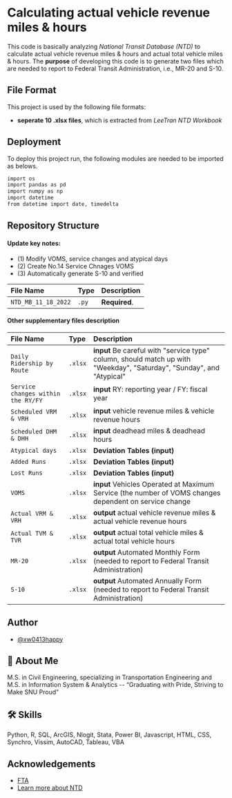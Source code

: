 
# Calculating actual vehicle revenue miles & hours

This code is basically analyzing *National Transit Database (NTD)* to calculate actual vehicle revenue miles & hours and actual total vehicle miles & hours. 
The **purpose** of developing this code is to generate two files which are needed to report to Federal Transit Administration, i.e., MR-20 and S-10.



## File Format

This project is used by the following file formats:

- **seperate 10 .xlsx files**, which is extracted from *LeeTran NTD Workbook*


## Deployment

To deploy this project run, the following modules are needed to be imported as belows.

```bash
import os
import pandas as pd
import numpy as np
import datetime
from datetime import date, timedelta
```



## Repository Structure

#### Update key notes:


- (1) Modify VOMS, service changes and atypical days
- (2) Create No.14 Service Chnages VOMS
- (3) Automatically generate S-10 and verified


| File Name | Type     | Description                |
| :-------- | :------- | :------------------------- |
| `NTD_MB_11_18_2022` | `.py` | **Required**.  |

#### Other supplementary files description


| File Name | Type     | Description                       |
| :-------- | :------- | :-------------------------------- |
| `Daily Ridership by Route` | `.xlsx` | **input** Be careful with "service type" column, should match up with "Weekday", "Saturday", "Sunday", and "Atypical" |
| `Service changes within the RY/FY` | `.xlsx` | **input** RY: reporting year / FY: fiscal year|
| `Scheduled VRM & VRH`      | `.xlsx` | **input**  vehicle revenue miles & vehicle revenue hours|
| `Scheduled DHM & DHH`      | `.xlsx` | **input**  deadhead miles & deadhead hours|
| `Atypical days`      | `.xlsx` | **Deviation Tables (input)** |
| `Added Runs`      | `.xlsx` | **Deviation Tables (input)** |
| `Lost Runs`      | `.xlsx` | **Deviation Tables (input)** |
| `VOMS`      | `.xlsx` | **input** Vehicles Operated at Maximum Service (the number of VOMS changes dependent on service change|
| `Actual VRM & VRH`      | `.xlsx` | **output** actual vehicle revenue miles & actual vehicle revenue hours|
| `Actual TVM & TVR`      | `.xlsx` | **output** actual total vehicle miles & actual total vehicle hours|
| `MR-20`      | `.xlsx` | **output** Automated Monthly Form (needed to report to Federal Transit Administration)|
| `S-10`      | `.xlsx` | **output** Automated Annually Form (needed to report to Federal Transit Administration)|



## Author

- [@xw0413happy](https://github.com/xw0413happy)


## 🚀 About Me
M.S. in Civil Engineering, specializing in Transportation Engineering and M.S. in Information System & Analytics -- “Graduating with Pride, Striving to Make SNU Proud”


## 🛠 Skills
Python, R, SQL, ArcGIS, Nlogit, Stata, Power BI, Javascript, HTML, CSS, Synchro, Vissim, AutoCAD, Tableau, VBA


## Acknowledgements

 - [FTA](https://www.transit.dot.gov/)
 - [Learn more about NTD](https://www.transit.dot.gov/ntd)

